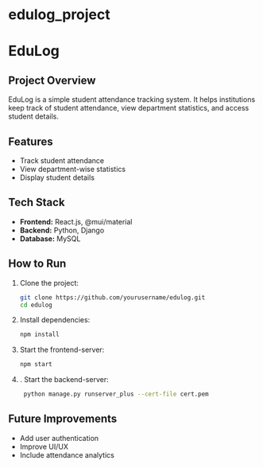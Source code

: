 # edulog_project

# EduLog  

## Project Overview  
EduLog is a simple student attendance tracking system. It helps institutions keep track of student attendance, view department statistics, and access student details.  

## Features  
- Track student attendance  
- View department-wise statistics  
- Display student details  

## Tech Stack  
- **Frontend:** React.js, @mui/material  
- **Backend:** Python, Django 
- **Database:** MySQL  

## How to Run  
1. Clone the project:  
   ```bash
   git clone https://github.com/yourusername/edulog.git
   cd edulog
   ```  
2. Install dependencies:  
   ```bash
   npm install
   ```  
3. Start the frontend-server:  
   ```bash
   npm start
   ```  
4. . Start the backend-server:  
   ```bash
    python manage.py runserver_plus --cert-file cert.pem
   ```  

## Future Improvements  
- Add user authentication  
- Improve UI/UX  
- Include attendance analytics  
